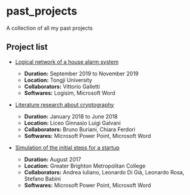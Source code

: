 # past_projects
A collection of all my past projects

## Project list

- [Logical network of a house alarm system](./2019-11_House_alarm_network)  
    - **Duration:** September 2019 to November 2019  
    - **Location:** Tongji University  
    - **Collaborators:** Vittorio Galletti  
    - **Softwares:** Logisim, Microsoft Word  


- [Literature research about cryptography](./2018-06_Cryptography_literature_review)
    - **Duration:** January 2018 to June 2018
    - **Location:** Liceo Ginnasio Luigi Galvani
    - **Collaborators:** Bruno Buriani, Chiara Ferdori
    - **Softwares:** Microsoft Power Point, Microsoft Word


- [Simulation of the initial steps for a startup](./2017-08_Startup_simulation)
    - **Duration:** August 2017
    - **Location:** Greater Brighton Metropolitan College
    - **Collaborators:** Andrea Iuliano, Leonardo Di Già, Leonardo Rosa, Stefano Babini
    - **Softwares:** Microsoft Power Point, Microsoft Word
